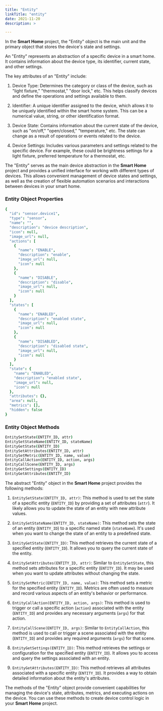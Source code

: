 ```yaml
---
title: "Entity"
linkTitle: "entity"
date: 2021-11-20
description: >

---
```


In the **Smart Home** project, the "Entity" object is the main unit and the primary object that stores the device's state and settings.

An "Entity" represents an abstraction of a specific device in a smart home. It contains information about the device type, its identifier, current state, and other settings.

The key attributes of an "Entity" include:

1. Device Type: Determines the category or class of the device, such as "light fixture," "thermostat," "door lock," etc. This helps classify devices and define the operations and settings available to them.

2. Identifier: A unique identifier assigned to the device, which allows it to be uniquely identified within the smart home system. This can be a numerical value, string, or other identification format.

3. Device State: Contains information about the current state of the device, such as "on/off," "open/closed," "temperature," etc. The state can change as a result of operations or events related to the device.

4. Device Settings: Includes various parameters and settings related to the specific device. For example, these could be brightness settings for a light fixture, preferred temperature for a thermostat, etc.

The "Entity" serves as the main device abstraction in the **Smart Home** project and provides a unified interface for working with different types of devices. This allows convenient management of device states and settings, as well as the creation of flexible automation scenarios and interactions between devices in your smart home.

### Entity Object Properties
```coffeescript
{
  "id": "sensor.device1",
  "type": "sensor",
  "name": "",
  "description": "device description",
  "icon": null,
  "image_url": null,
  "actions": [
    {
      "name": "ENABLE",
      "description": "enable",
      "image_url": null,
      "icon": null
    },
    {
      "name": "DISABLE",
      "description": "disable",
      "image_url": null,
      "icon": null
    }
  ],
  "states": [
    {
      "name": "ENABLED",
      "description": "enabled state",
      "image_url": null,
      "icon": null
    },
    {
      "name": "DISABLED",
      "description": "disabled state",
      "image_url": null,
      "icon": null
    }
  ],
  "state": {
    "name": "ENABLED",
    "description": "enabled state",
    "image_url": null,
    "icon": null
  },
  "attributes": {},
  "area": null,
  "metrics": [],
  "hidden": false
}
```

### Entity Object Methods

```coffeescript
EntitySetState(ENTITY_ID, attr)
EntitySetStateName(ENTITY_ID, stateName)
EntityGetState(ENTITY_ID)
EntitySetAttributes(ENTITY_ID, attr)
EntitySetMetric(ENTITY_ID, name, value)
EntityCallAction(ENTITY_ID, action, args)
EntityCallScene(ENTITY_ID, args)
EntityGetSettings(ENTITY_ID)
EntityGetAttributes(ENTITY_ID)
```

The abstract "Entity" object in the **Smart Home** project provides the following methods:

1. `EntitySetState(ENTITY_ID, attr)`: This method is used to set the state of a specific entity (`ENTITY_ID`) by providing a set of attributes (`attr`). It likely allows you to update the state of an entity with new attribute values.

2. `EntitySetStateName(ENTITY_ID, stateName)`: This method sets the state of an entity (`ENTITY_ID`) to a specific named state (`stateName`). It's used when you want to change the state of an entity to a predefined state.

3. `EntityGetState(ENTITY_ID)`: This method retrieves the current state of a specified entity (`ENTITY_ID`). It allows you to query the current state of the entity.

4. `EntitySetAttributes(ENTITY_ID, attr)`: Similar to `EntitySetState`, this method sets attributes for a specific entity (`ENTITY_ID`). It may be used when you want to update attributes without changing the state.

5. `EntitySetMetric(ENTITY_ID, name, value)`: This method sets a metric for the specified entity (`ENTITY_ID`). Metrics are often used to measure and record various aspects of an entity's behavior or performance.

6. `EntityCallAction(ENTITY_ID, action, args)`: This method is used to trigger or call a specific action (`action`) associated with the entity (`ENTITY_ID`) and provides any necessary arguments (`args`) for that action.

7. `EntityCallScene(ENTITY_ID, args)`: Similar to `EntityCallAction`, this method is used to call or trigger a scene associated with the entity (`ENTITY_ID`) and provides any required arguments (`args`) for that scene.

8. `EntityGetSettings(ENTITY_ID)`: This method retrieves the settings or configuration for the specified entity (`ENTITY_ID`). It allows you to access and query the settings associated with an entity.

9. `EntityGetAttributes(ENTITY_ID)`: This method retrieves all attributes associated with a specific entity (`ENTITY_ID`). It provides a way to obtain detailed information about the entity's attributes.

The methods of the "Entity" object provide convenient capabilities for managing the device's state, attributes, metrics, and executing actions on the device. You can use these methods to create device control logic in your **Smart Home** project.

